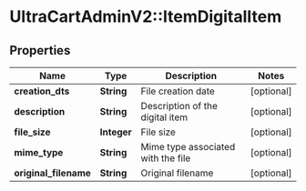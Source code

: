 # UltraCartAdminV2::ItemDigitalItem

## Properties
Name | Type | Description | Notes
------------ | ------------- | ------------- | -------------
**creation_dts** | **String** | File creation date | [optional] 
**description** | **String** | Description of the digital item | [optional] 
**file_size** | **Integer** | File size | [optional] 
**mime_type** | **String** | Mime type associated with the file | [optional] 
**original_filename** | **String** | Original filename | [optional] 


